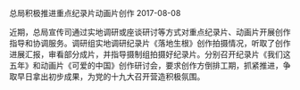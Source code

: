 总局积极推进重点纪录片动画片创作
2017-08-08    

近期，总局宣传司通过实地调研或座谈研讨等方式对重点纪录片、动画片开展创作指导和协调服务。调研组实地调研纪录片《落地生根》创作拍摄情况，听取了创作进展汇报，审看部分成片，并指导摄制组拍摄好纪录片。分别召开纪录片《我们这五年》和动画片《可爱的中国》创作研讨会，要求创作方倒排工期，抓紧推进，争取早日拿出初步成果，为党的十九大召开营造积极氛围。